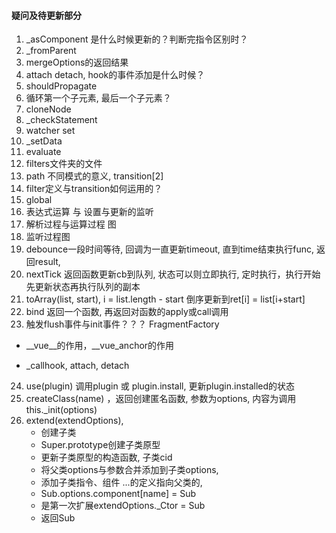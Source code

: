 #### 疑问及待更新部分

1. _asComponent 是什么时候更新的？判断完指令区别时？
2. _fromParent
3. mergeOptions的返回结果
4. attach detach, hook的事件添加是什么时候？
5. shouldPropagate
6. 循环第一个子元素, 最后一个子元素？
7. cloneNode
8. \_checkStatement
9. watcher set
10. \_setData
11. evaluate
12. filters文件夹的文件
13. path 不同模式的意义, transition[2]
14. filter定义与transition如何运用的？
15. global
16. 表达式运算 与 设置与更新的监听
17. 解析过程与运算过程 图
18. 监听过程图
19. debounce一段时间等待, 回调为一直更新timeout, 直到time结束执行func, 返回result,
20. nextTick 返回函数更新cb到队列, 状态可以则立即执行, 定时执行，执行开始先更新状态再执行队列的副本
21. toArray(list, start), i = list.length - start 倒序更新到ret[i] = list[i+start]
22. bind 返回一个函数, 再返回对函数的apply或call调用
23. 触发flush事件与init事件？？？ FragmentFactory
+ __vue__的作用，__vue_anchor的作用

+ \_callhook, attach, detach
24. use(plugin) 调用plugin 或 plugin.install, 更新plugin.installed的状态
25. createClass(name) ，返回创建匿名函数, 参数为options, 内容为调用this.\_init(options)
26. extend(extendOptions),
    + 创建子类
    + Super.prototype创建子类原型
    + 更新子类原型的构造函数, 子类cid
    + 将父类options与参数合并添加到子类options,
    + 添加子类指令、组件 ...的定义指向父类的,
    + Sub.options.component[name] = Sub
    + 是第一次扩展extendOptions.\_Ctor = Sub
    + 返回Sub

